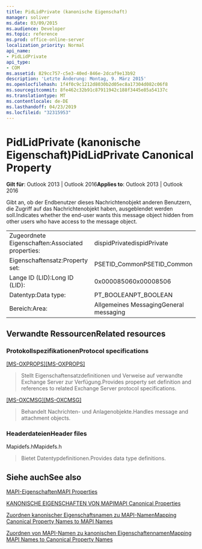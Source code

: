 ```yaml
---
title: PidLidPrivate (kanonische Eigenschaft)
manager: soliver
ms.date: 03/09/2015
ms.audience: Developer
ms.topic: reference
ms.prod: office-online-server
localization_priority: Normal
api_name:
- PidLidPrivate
api_type:
- COM
ms.assetid: 829cc757-c5e3-40ed-846e-2dcaf9e13b92
description: 'Letzte Änderung: Montag, 9. März 2015'
ms.openlocfilehash: 1f4f0c9c1212d8030b2d05ec8a17304d082c06f8
ms.sourcegitcommit: 8fe462c32b91c87911942c188f3445e85a54137c
ms.translationtype: MT
ms.contentlocale: de-DE
ms.lasthandoff: 04/23/2019
ms.locfileid: "32315953"
---
```

# <a name="pidlidprivate-canonical-property"></a><span data-ttu-id="032d6-103">PidLidPrivate (kanonische Eigenschaft)</span><span class="sxs-lookup"><span data-stu-id="032d6-103">PidLidPrivate Canonical Property</span></span>

  
  
<span data-ttu-id="032d6-104">**Gilt für**: Outlook 2013 | Outlook 2016</span><span class="sxs-lookup"><span data-stu-id="032d6-104">**Applies to**: Outlook 2013 | Outlook 2016</span></span> 
  
<span data-ttu-id="032d6-105">Gibt an, ob der Endbenutzer dieses Nachrichtenobjekt anderen Benutzern, die Zugriff auf das Nachrichtenobjekt haben, ausgeblendet werden soll.</span><span class="sxs-lookup"><span data-stu-id="032d6-105">Indicates whether the end-user wants this message object hidden from other users who have access to the message object.</span></span>
  
|||
|:-----|:-----|
|<span data-ttu-id="032d6-106">Zugeordnete Eigenschaften:</span><span class="sxs-lookup"><span data-stu-id="032d6-106">Associated properties:</span></span>  <br/> |<span data-ttu-id="032d6-107">dispidPrivate</span><span class="sxs-lookup"><span data-stu-id="032d6-107">dispidPrivate</span></span>  <br/> |
|<span data-ttu-id="032d6-108">Eigenschaftensatz:</span><span class="sxs-lookup"><span data-stu-id="032d6-108">Property set:</span></span>  <br/> |<span data-ttu-id="032d6-109">PSETID_Common</span><span class="sxs-lookup"><span data-stu-id="032d6-109">PSETID_Common</span></span>  <br/> |
|<span data-ttu-id="032d6-110">Lange ID (LID):</span><span class="sxs-lookup"><span data-stu-id="032d6-110">Long ID (LID):</span></span>  <br/> |<span data-ttu-id="032d6-111">0x00008506</span><span class="sxs-lookup"><span data-stu-id="032d6-111">0x00008506</span></span>  <br/> |
|<span data-ttu-id="032d6-112">Datentyp:</span><span class="sxs-lookup"><span data-stu-id="032d6-112">Data type:</span></span>  <br/> |<span data-ttu-id="032d6-113">PT_BOOLEAN</span><span class="sxs-lookup"><span data-stu-id="032d6-113">PT_BOOLEAN</span></span>  <br/> |
|<span data-ttu-id="032d6-114">Bereich:</span><span class="sxs-lookup"><span data-stu-id="032d6-114">Area:</span></span>  <br/> |<span data-ttu-id="032d6-115">Allgemeines Messaging</span><span class="sxs-lookup"><span data-stu-id="032d6-115">General messaging</span></span>  <br/> |
   
## <a name="related-resources"></a><span data-ttu-id="032d6-116">Verwandte Ressourcen</span><span class="sxs-lookup"><span data-stu-id="032d6-116">Related resources</span></span>

### <a name="protocol-specifications"></a><span data-ttu-id="032d6-117">Protokollspezifikationen</span><span class="sxs-lookup"><span data-stu-id="032d6-117">Protocol specifications</span></span>

<span data-ttu-id="032d6-118">[[MS-OXPROPS]](https://msdn.microsoft.com/library/f6ab1613-aefe-447d-a49c-18217230b148%28Office.15%29.aspx)</span><span class="sxs-lookup"><span data-stu-id="032d6-118">[[MS-OXPROPS]](https://msdn.microsoft.com/library/f6ab1613-aefe-447d-a49c-18217230b148%28Office.15%29.aspx)</span></span>
  
> <span data-ttu-id="032d6-119">Stellt Eigenschaftensatzdefinitionen und Verweise auf verwandte Exchange Server zur Verfügung.</span><span class="sxs-lookup"><span data-stu-id="032d6-119">Provides property set definition and references to related Exchange Server protocol specifications.</span></span>
    
<span data-ttu-id="032d6-120">[[MS-OXCMSG]](https://msdn.microsoft.com/library/7fd7ec40-deec-4c06-9493-1bc06b349682%28Office.15%29.aspx)</span><span class="sxs-lookup"><span data-stu-id="032d6-120">[[MS-OXCMSG]](https://msdn.microsoft.com/library/7fd7ec40-deec-4c06-9493-1bc06b349682%28Office.15%29.aspx)</span></span>
  
> <span data-ttu-id="032d6-121">Behandelt Nachrichten- und Anlagenobjekte.</span><span class="sxs-lookup"><span data-stu-id="032d6-121">Handles message and attachment objects.</span></span>
    
### <a name="header-files"></a><span data-ttu-id="032d6-122">Headerdateien</span><span class="sxs-lookup"><span data-stu-id="032d6-122">Header files</span></span>

<span data-ttu-id="032d6-123">Mapidefs.h</span><span class="sxs-lookup"><span data-stu-id="032d6-123">Mapidefs.h</span></span>
  
> <span data-ttu-id="032d6-124">Bietet Datentypdefinitionen.</span><span class="sxs-lookup"><span data-stu-id="032d6-124">Provides data type definitions.</span></span>
    
## <a name="see-also"></a><span data-ttu-id="032d6-125">Siehe auch</span><span class="sxs-lookup"><span data-stu-id="032d6-125">See also</span></span>



[<span data-ttu-id="032d6-126">MAPI-Eigenschaften</span><span class="sxs-lookup"><span data-stu-id="032d6-126">MAPI Properties</span></span>](mapi-properties.md)
  
[<span data-ttu-id="032d6-127">KANONISCHE EIGENSCHAFTEN VON MAPI</span><span class="sxs-lookup"><span data-stu-id="032d6-127">MAPI Canonical Properties</span></span>](mapi-canonical-properties.md)
  
[<span data-ttu-id="032d6-128">Zuordnen kanonischer Eigenschaftsnamen zu MAPI-Namen</span><span class="sxs-lookup"><span data-stu-id="032d6-128">Mapping Canonical Property Names to MAPI Names</span></span>](mapping-canonical-property-names-to-mapi-names.md)
  
[<span data-ttu-id="032d6-129">Zuordnen von MAPI-Namen zu kanonischen Eigenschaftennamen</span><span class="sxs-lookup"><span data-stu-id="032d6-129">Mapping MAPI Names to Canonical Property Names</span></span>](mapping-mapi-names-to-canonical-property-names.md)

